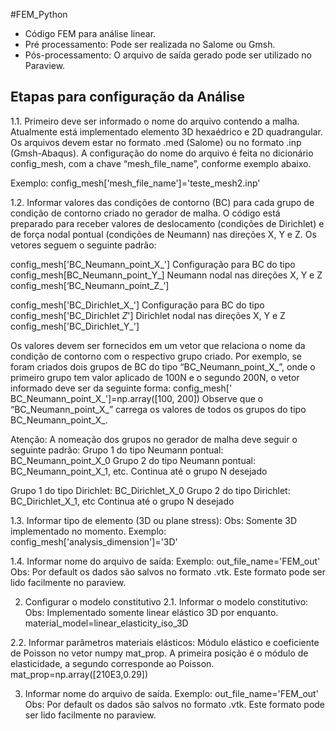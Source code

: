 #FEM_Python

* Código FEM para análise linear.
* Pré processamento: Pode ser realizada no Salome ou Gmsh. 
* Pós-processamento: O arquivo de saída gerado pode ser utilizado no Paraview.

## Etapas para configuração da Análise 

1.1.	Primeiro deve ser informado o nome do arquivo contendo a malha. Atualmente está implementado elemento 3D hexaédrico e 2D quadrangular. Os arquivos devem estar no formato .med (Salome) ou no formato .inp (Gmsh-Abaqus). A configuração do nome do arquivo é feita no dicionário config_mesh, com a chave “mesh_file_name”, conforme exemplo abaixo. 

Exemplo: config_mesh['mesh_file_name']='teste_mesh2.inp' 

1.2.	 Informar valores das condições de contorno (BC) para cada grupo de condição de contorno criado no gerador de malha. O código está preparado para receber valores de deslocamento (condições de Dirichlet) e de força nodal pontual (condições de Neumann) nas direções X, Y e Z. Os vetores seguem o seguinte padrão: 

config_mesh['BC_Neumann_point_X_']         Configuração para BC do tipo 
config_mesh[BC_Neumann_point_Y_]           Neumann nodal nas direções X, Y e Z
config_mesh[‘BC_Neumann_point_Z_’]

config_mesh['BC_Dirichlet_X_']             Configuração para BC do tipo
config_mesh['BC_Dirichlet _Z_']            Dirichlet nodal nas direções X, Y e Z
config_mesh['BC_Dirichlet_Y_']

Os valores devem ser fornecidos em um vetor que relaciona o nome da condição de contorno com o respectivo grupo criado. Por exemplo, se foram criados dois grupos de BC do tipo “BC_Neumann_point_X_”, onde o primeiro  grupo tem valor aplicado de 100N e o segundo 200N, o vetor informado deve ser da seguinte forma: 
config_mesh[' BC_Neumann_point_X_']=np.array([100, 200])
Observe que o “BC_Neumann_point_X_” carrega os valores de todos os grupos do tipo BC_Neumann_point_X_.

Atenção: A nomeação dos grupos no gerador de malha deve seguir o seguinte padrão: 
Grupo 1 do tipo Neumann pontual: BC_Neumann_point_X_0 
Grupo 2 do tipo Neumann pontual: BC_Neumann_point_X_1, etc.
Continua até o grupo N desejado

Grupo 1 do tipo Dirichlet: BC_Dirichlet_X_0 
Grupo 2 do tipo Dirichlet: BC_Dirichlet_X_1, etc 
Continua até o grupo N desejado

1.3.	Informar tipo de elemento (3D ou plane stress): 
Obs: Somente 3D implementado no momento. 
Exemplo: config_mesh['analysis_dimension']='3D'

1.4.	Informar nome do arquivo de saída: 
Exemplo: out_file_name='FEM_out'
Obs: Por default os dados são salvos no formato .vtk. Este formato pode ser lido facilmente no paraview. 

2.	Configurar o modelo constitutivo 
2.1.	Informar o modelo constitutivo: 
 Obs: Implementado somente linear elástico 3D por enquanto. 
 material_model=linear_elasticity_iso_3D

2.2.	Informar parâmetros materiais elásticos: Módulo elástico e coeficiente de Poisson no vetor numpy mat_prop. A primeira posição é o módulo de elasticidade, a segundo corresponde ao Poisson.
mat_prop=np.array([210E3,0.29])

3.	Informar nome do arquivo de saída.
Exemplo: out_file_name='FEM_out'
Obs: Por default os dados são salvos no formato .vtk. Este formato pode ser lido facilmente no paraview. 
